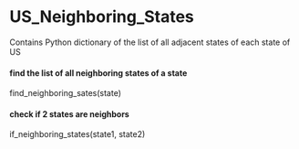 # US_Neighboring_States
Contains Python dictionary of the list of all adjacent states of each state of US

#### find the list of all neighboring states of a state
find_neighboring_sates(state)

#### check if 2 states are neighbors
if_neighboring_states(state1, state2)
